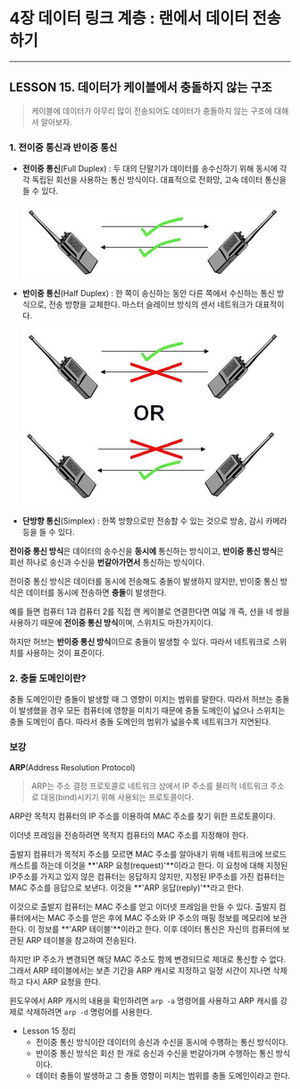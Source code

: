 # 4장 데이터 링크 계층 : 랜에서 데이터 전송하기

---

## LESSON 15. 데이터가 케이블에서 충돌하지 않는 구조

> 케이블에 데이터가 아무리 많이 전송되어도 데이터가 충돌하지 않는 구조에 대해서 알아보자.



### 1. 전이중 통신과 반이중 통신

* **전이중 통신**(Full Duplex) : 두 대의 단말기가 데이터를 송수신하기 위해 동시에 각각 독립된 회선을 사용하는 통신 방식이다. 대표적으로 전화망, 고속 데이터 통신을 들 수 있다.

  ![FullDuplex.JPG](4장_15_데이터가_케이블에서_충돌하지_않는_구조.assets/FullDuplex.JPG)

  

* **반이중 통신**(Half Duplex) : 한 쪽이 송신하는 동안 다른 쪽에서 수신하는 통신 방식으로, 전송 방향을 교체한다. 마스터 슬레이브 방식의 센서 네트워크가 대표적이다.

  ![HalfDuplex.JPG](4장_15_데이터가_케이블에서_충돌하지_않는_구조.assets/HalfDuplex.JPG)

  

* **단방향 통신**(Simplex) : 한쪽 방향으로만 전송할 수 있는 것으로 방송, 감시 카메라 등을 들 수 있다.



**전이중 통신 방식**은 데이터의 송수신을 **동시에** 통신하는 방식이고, **반이중 통신 방식**은 회선 하나로 송신과 수신을 **번갈아가면서** 통신하는 방식이다.

전이중 통신 방식은 데이터를 동시에 전송해도 충돌이 발생하지 않지만, 반이중 통신 방식은 데이터를 동시에 전송하면 **충돌**이 발생한다.

예를 들면 컴퓨터 1과 컴퓨터 2를 직접 랜 케이블로 연결한다면 여덟 개 즉, 선을 네 쌍을 사용하기 때문에 **전이중 통신 방식**이며, 스위치도 마찬가지이다.

하지만 허브는 **반이중 통신 방식**이므로 충돌이 발생할 수 있다. 따라서 네트워크로 스위치를 사용하는 것이 표준이다.



### 2. 충돌 도메인이란?

충돌 도메인이란 충돌이 발생할 때 그 영향이 미치는 범위를 말한다. 따라서 허브는 충돌이 발생했을 경우 모든 컴퓨터에 영향을 미치기 때문에 충돌 도메인이 넓으나 스위치는 충돌 도메인이 좁다. 따라서 충돌 도메인의 범위가 넓을수록 네트워크가 지연된다.





### 보강

**ARP**(Address Resolution Protocol)

> ARP는 주소 결정 프로토콜로 네트워크 상에서 IP 주소를 물리적 네트워크 주소로 대응(bind)시키기 위해 사용되는 프로토콜이다.

ARP란 목적지 컴퓨터의 IP 주소를 이용하여 MAC 주소를 찾기 위한 프로토콜이다. 

이더넷 프레임을 전송하려면 목적지 컴퓨터의 MAC 주소를 지정해야 한다.

출발지 컴퓨터가 목적지 주소를 모르면 MAC 주소를 알아내기 위해 네트워크에 브로드캐스트를 하는데 이것을 **'ARP 요청(request)'**이라고 한다. 이 요청에 대해 지정된 IP주소를 가지고 있지 않은 컴퓨터는 응답하지 않지만, 지정된 IP주소를 가진 컴퓨터는 MAC 주소를 응답으로 보낸다. 이것을 **'ARP 응답(reply)'**라고 한다.

이것으로 출발지 컴퓨터는 MAC 주소를 얻고 이더넷 프레임을 만들 수 있다. 출발지 컴퓨터에서는 MAC 주소를 얻은 후에 MAC 주소와 IP 주소의 매핑 정보를 메모리에 보관한다. 이 정보를 **'ARP 테이블'**이라고 한다. 이후 데이터 통신은 자신의 컴퓨터에 보관된 ARP 테이블을 참고하여 전송된다.

하지만 IP 주소가 변경되면 해당 MAC 주소도 함께 변경되므로 제대로 통신할 수 없다. 그래서 ARP 테이블에서는 보존 기간을 ARP 캐시로 지정하고 일정 시간이 지나면 삭제하고 다시 ARP 요청을 한다.

윈도우에서 ARP 캐시의 내용을 확인하려면 `arp -a`  명령어를 사용하고 ARP 캐시를 강제로 삭제하려면 `arp -d` 명렁어를 사용한다.



* Lesson 15 정리
  * 전이중 통신 방식이란 데이터의 송신과 수신을 동시에 수행하는 통신 방식이다.
  * 반이중 통신 방식은 회선 한 개로 송신과 수신을 번갈아가며 수행하는 통신 방식이다.
  * 데이터 충돌이 발생하고 그 충돌 영향이 미치는 범위를 충돌 도메인이라고 한다.